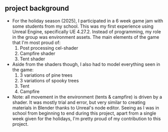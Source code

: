 ## project background
- For the holiday season (2025), I participated in a 6 week game jam with some students from my school. This was my first experience using Unreal Engine, specifically UE 4.27.2. Instead of programming, my role in the group was environment assets. The main elements of the game that I'm most proud of:
	1. Post processing cel-shader
	2. Campfire shader
	3. Tent shader
- Aside from the shaders though, I also had to model everything seen in the game:
	1. 3 variations of pine trees
	2. 3 variations of spooky trees
	3. Tent
	4. Campfire
- Note: all movement in the environment (tents & campfire) is driven by a shader. It was mostly trial and error, but very similar to creating materials in Blender thanks to Unreal's node editor. Seeing as I was in school from beginning to end during this project, apart from a single week given for the holidays, I'm pretty proud of my contribution to this project.
